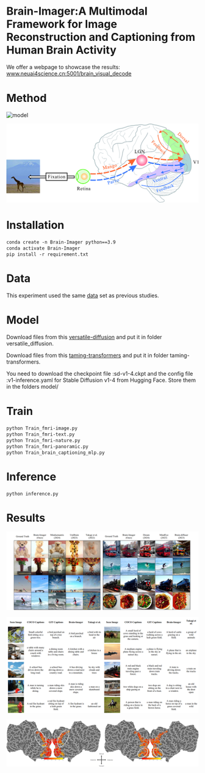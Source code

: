 # Brain-Imager:A Multimodal Framework for Image Reconstruction and Captioning from Human Brain Activity
We offer a webpage to showcase the results: www.neuai4science.cn:5001/brain_visual_decode

# Method
![model](https://github.com/songqianyi01/Brain-Imager/blob/main/image/brain_imager_model_16.jpg)

![neurs](https://github.com/songqianyi01/Brain-Imager/blob/main/image/Dual_Stream_model.jpg)

# Installation
```
conda create -n Brain-Imager python==3.9
conda activate Brain-Imager
pip install -r requirement.txt
```
# Data
This experiment used the same [data](https://huggingface.co/datasets/pscotti/naturalscenesdataset/tree/main/webdataset_avg_split) set as previous studies.

# Model
Download files from this [versatile-diffusion](https://huggingface.co/shi-labs/versatile-diffusion/tree/main) and put it in folder versatile_diffusion.

Download files from this [taming-transformers](https://github.com/CompVis/taming-transformers) and put it in folder taming-transformers. 

You need to download the checkpoint file :sd-v1-4.ckpt and the config file :v1-inference.yaml for Stable Diffusion v1-4 from Hugging Face. Store them in the folders model/

# Train
```
python Train_fmri-image.py
python Train_fmri-text.py
python Train_fmri-nature.py
python Train_fmri-panoramic.py
python Train_brain_captioning_mlp.py
```
# Inference
```
python inference.py
```
# Results
![results](https://github.com/songqianyi01/Brain-Imager/blob/main/image/results.png)

![results_captioning](https://github.com/songqianyi01/Brain-Imager/blob/main/image/captioning.png)

![interpretable](https://github.com/songqianyi01/Brain-Imager/blob/main/image/interpretability.png)



